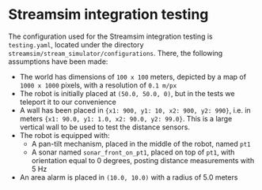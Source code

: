 # Streamsim integration testing

The configuration used for the Streamsim integration testing is `testing.yaml`, located under the directory `streamsim/stream_simulator/configurations`. There, the following assumptions have been made:

- The world has dimensions of `100 x 100` meters, depicted by a map of `1000 x 1000` pixels, with a resolution of `0.1 m/px`
- The robot is initially placed at `(50.0, 50.0, 0)`, but in the tests we teleport it to our convenience
- A wall has been placed in `{x1: 900, y1: 10, x2: 900, y2: 990}`, i.e. in meters `{x1: 90.0, y1: 1.0, x2: 90.0, y2: 99.0}`. This is a large vertical wall to be used to test the distance sensors.
- The robot is equipped with:
    - A pan-tilt mechanism, placed in the middle of the robot, named `pt1`
    - A sonar named `sonar_front_on_pt1`, placed on top of `pt1`, with orientation equal to 0 degrees, posting distance measurements with 5 Hz
- An area alarm is placed in `(10.0, 10.0)` with a radius of 5.0 meters